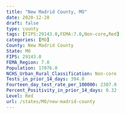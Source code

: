 ```yaml
---
title: "New Madrid County, MO"
date: 2020-12-28
draft: false
type: county
tags: [FIPS:29143.0,FEMA:7.0,Non-core,Red]
categories: [MO]
County: New Madrid County
State: MO
FIPS: 29143.0
FEMA_Region: 7.0
Population: 17076.0
NCHS_Urban_Rural_Classification: Non-core
Tests_in_prior_14_days: 394.0
Fourteen_day_test_rate_per_100000: 2307.0
Percent_Positivity_in_prior_14_days: 0.32
Level: Red
url: /states/MO/new-madrid-county
---
```



